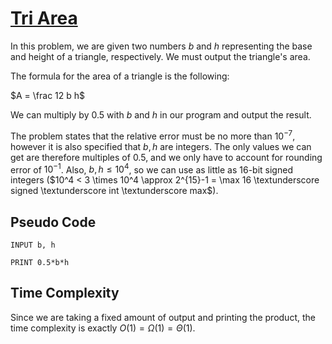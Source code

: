 # [Tri Area](https://open.kattis.com/problems/triarea)

In this problem, we are given two numbers $b$ and $h$ representing the base and height of a triangle, respectively. We must output the triangle's area.

The formula for the area of a triangle is the following:

$A = \frac 12 b h$

We can multiply by $0.5$ with $b$ and $h$ in our program and output the result.

The problem states that the relative error must be no more than $10^{-7}$, however it is also specified that $b, h$ are integers. The only values we can get are therefore multiples of $0.5$, and we only have to account for rounding error of $10^{-1}$. Also, $b, h \leq 10^4$, so we can use as little as $16$-bit signed integers ($10^4 < 3 \times 10^4 \approx 2^{15}-1 = \max 16 \textunderscore signed \textunderscore int \textunderscore max$).

## Pseudo Code
```
INPUT b, h

PRINT 0.5*b*h
```

## Time Complexity
Since we are taking a fixed amount of output and printing the product, the time complexity is exactly $O(1) = \Omega(1) = \Theta(1)$.